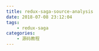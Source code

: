 ```yaml
---
title: redux-saga-source-analysis
date: 2018-07-08 23:12:04
tags:
    - redux-saga
categories:
    - 源码教程
---
```


